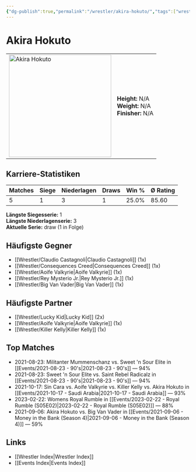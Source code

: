 ```yaml
---
{"dg-publish":true,"permalink":"/wrestler/akira-hokuto/","tags":["wrestler"],"noteIcon":"","created":"2025-08-11T09:33:17.484+02:00"}
---
```



# Akira Hokuto

<table>
<tr>
<td><img src="Akira Hokuto.png" width="280" alt="Akira Hokuto"></td>
<td>
<b>Height:</b> N/A<br>
<b>Weight:</b> N/A<br>
<b>Finisher:</b> N/A<br>
</td>
</tr>
</table>

## Karriere-Statistiken

| Matches | Siege | Niederlagen | Draws | Win % | Ø Rating |
|---------|-------|-------------|-------|-------|-----------|
| 5 | 1 | 3 | 1 | 25.0% | 85.60 |

**Längste Siegesserie:** 1<br>**Längste Niederlagenserie:** 3<br>**Aktuelle Serie:** draw (1 in Folge)


## Häufigste Gegner
- [[Wrestler/Claudio Castagnoli\|Claudio Castagnoli]] (1x)
- [[Wrestler/Consequences Creed\|Consequences Creed]] (1x)
- [[Wrestler/Aoife Valkyrie\|Aoife Valkyrie]] (1x)
- [[Wrestler/Rey Mysterio Jr.\|Rey Mysterio Jr.]] (1x)
- [[Wrestler/Big Van Vader\|Big Van Vader]] (1x)

## Häufigste Partner
- [[Wrestler/Lucky Kid\|Lucky Kid]] (2x)
- [[Wrestler/Aoife Valkyrie\|Aoife Valkyrie]] (1x)
- [[Wrestler/Killer Kelly\|Killer Kelly]] (1x)

## Top Matches
- 2021-08-23: Militanter Mummenschanz vs. Sweet 'n Sour Elite in [[Events/2021-08-23 - 90's\|2021-08-23 - 90's]] — 94%
- 2021-08-23: Sweet 'n Sour Elite vs. Saint Rebel Radicalz in [[Events/2021-08-23 - 90's\|2021-08-23 - 90's]] — 94%
- 2021-10-17: Sin Cara vs. Aoife Valkyrie vs. Killer Kelly vs. Akira Hokuto in [[Events/2021-10-17 - Saudi Arabia\|2021-10-17 - Saudi Arabia]] — 93%
- 2023-02-22: Womens Royal Rumble in [[Events/2023-02-22 - Royal Rumble (S05E02)\|2023-02-22 - Royal Rumble (S05E02)]] — 88%
- 2021-09-06: Akira Hokuto vs. Big Van Vader in [[Events/2021-09-06 - Money in the Bank (Season 4)\|2021-09-06 - Money in the Bank (Season 4)]] — 59%

## Links
- [[Wrestler Index\|Wrestler Index]]
- [[Events Index\|Events Index]]
